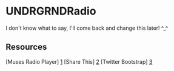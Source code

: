 UNDRGRNDRadio
=============

I don't know what to say, I'll come back and change this later! ^_^

Resources
--------------------

[Muses Radio Player] [1]
[Share This] [2]
[Twitter Bootstrap] [3]

  [1]: http://www.musesradioplayer.com/        "Muses Radio Player"
  [2]: http://sharethis.com/  "Share This"
  [3]: http://twitter.github.com/bootstrap/    "Twitter Bootstrap"